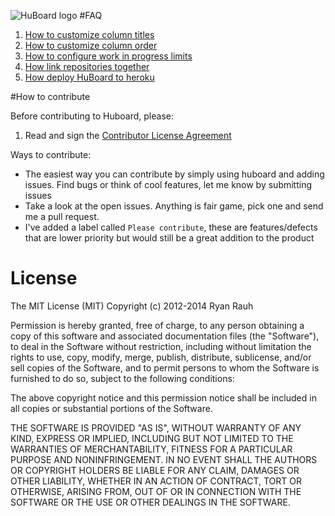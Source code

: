 ![HuBoard logo](https://raw.github.com/rauhryan/huboard/master/assets/images/HuBoardSplash.png)
#FAQ

  1. [How to customize column titles](https://github.com/rauhryan/huboard/wiki#wiki-labels-explained)
  1. [How to customize column order](https://github.com/rauhryan/huboard/wiki#wiki-labels-explained)
  1. [How to configure work in progress limits](https://github.com/rauhryan/huboard/wiki#wiki-labels-explained)
  1. [How link repositories together](https://github.com/rauhryan/huboard/wiki#wiki-linking-repositories)
  1. [How deploy HuBoard to heroku](https://github.com/rauhryan/huboard/wiki/Deploying)


#How to contribute

Before contributing to Huboard, please:

  1. Read and sign the [Contributor License Agreement](https://docs.google.com/forms/d/1hapbhON_AdtwVPgRFQqf5d600ayptoYcVfgcSQO0FQg/viewform)

Ways to contribute:

  * The easiest way you can contribute by simply using huboard and adding issues. Find bugs or think of cool features, let me know by submitting issues
  * Take a look at the open issues. Anything is fair game, pick one and send me a pull request.
  * I've added a label called `Please contribute`, these are features/defects that are lower priority but would still be a great addition to the product

# License

The MIT License (MIT)
Copyright (c) 2012-2014 Ryan Rauh

Permission is hereby granted, free of charge, to any person obtaining a copy of this software and associated documentation files (the "Software"), to deal in the Software without restriction, including without limitation the rights to use, copy, modify, merge, publish, distribute, sublicense, and/or sell copies of the Software, and to permit persons to whom the Software is furnished to do so, subject to the following conditions:

The above copyright notice and this permission notice shall be included in all copies or substantial portions of the Software.

THE SOFTWARE IS PROVIDED "AS IS", WITHOUT WARRANTY OF ANY KIND, EXPRESS OR IMPLIED, INCLUDING BUT NOT LIMITED TO THE WARRANTIES OF MERCHANTABILITY, FITNESS FOR A PARTICULAR PURPOSE AND NONINFRINGEMENT. IN NO EVENT SHALL THE AUTHORS OR COPYRIGHT HOLDERS BE LIABLE FOR ANY CLAIM, DAMAGES OR OTHER LIABILITY, WHETHER IN AN ACTION OF CONTRACT, TORT OR OTHERWISE, ARISING FROM, OUT OF OR IN CONNECTION WITH THE SOFTWARE OR THE USE OR OTHER DEALINGS IN THE SOFTWARE.

